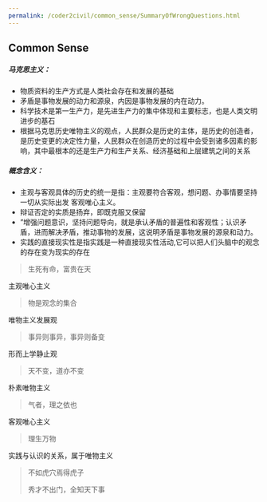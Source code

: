 ```yaml
---
permalink: /coder2civil/common_sense/SummaryOfWrongQuestions.html
---
```


## Common Sense

##### 马克思主义：
- 物质资料的生产方式是人类社会存在和发展的基础
- 矛盾是事物发展的动力和源泉，内因是事物发展的内在动力。
- 科学技术是第一生产力，是先进生产力的集中体现和主要标志，也是人类文明进步的基石
- 根据马克思历史唯物主义的观点，人民群众是历史的主体，是历史的创造者，是历史变更的决定性力量，人民群众在创造历史的过程中会受到诸多因素的影响，其中最根本的还是生产力和生产关系、经济基础和上层建筑之间的关系
##### 概念含义：

- 主观与客观具体的历史的统一是指：主观要符合客观，想问题、办事情要坚持一切从实际出发
客观唯心主义。
- 辩证否定的实质是扬弃，即既克服又保留
- ”增强问题意识，坚持问题导向，就是承认矛盾的普遍性和客观性；认识矛盾，进而解决矛盾，推动事物的发展，这说明矛盾是事物发展的源泉和动力。
- 实践的直接现实性是指实践是一种直接现实性活动,它可以把人们头脑中的观念的存在变为现实的存在



> 生死有命，富贵在天

主观唯心主义
> 物是观念的集合 

唯物主义发展观
> 事异则事异，事异则备变

形而上学静止观
> 天不变，道亦不变

朴素唯物主义
> 气者，理之依也
> 
客观唯心主义
> 理生万物
>
实践与认识的关系，属于唯物主义
>不如虎穴焉得虎子
> 
> 秀才不出门，全知天下事
> 
